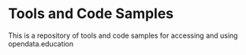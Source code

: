 # Tools and Code Samples
This is a repository of tools and code samples for accessing and using opendata.education
